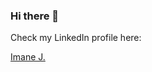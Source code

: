 ### Hi there 👋

<!--
**imanejalal972/imanejalal972** is a ✨ _special_ ✨ repository because its `README.md` (this file) appears on your GitHub profile.

Here are some ideas to get you started:

- 🔭 I’m currently working on ...
- 🌱 I’m currently learning ...
- 👯 I’m looking to collaborate on ...
- 🤔 I’m looking for help with ...
- 💬 Ask me about ...
- 📫 How to reach me: ...
- 😄 Pronouns: ...
- ⚡ Fun fact: ...
-->

Check my LinkedIn profile here:
<div class="badge-base LI-profile-badge" data-locale="fr_FR" data-size="large" data-theme="dark" data-type="HORIZONTAL" data-vanity="imanejalal972" data-version="v1"><a class="badge-base__link LI-simple-link" href="https://ma.linkedin.com/in/imanejalal972?trk=profile-badge">Imane J.</a></div>
              
